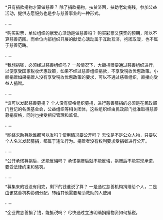 *只有捐款捐物才算做慈善？
除了捐款捐物，扶贫济困，扶助老幼病残，参加公益活动，提供志愿服务也是参与慈善事业的一种形式。

……

*购买彩票，单位组织的献爱心活动是做慈善吗？
购买彩票又获奖的预期，所以不算慈善范围。而单位内部组织开展的献爱心活动属于互助互济，抱团取暖，也不属于慈善范畴。

……

*我想捐钱，必须经过慈善组织吗？
一般情况下，大额捐赠要通过慈善组织进行，以便享受国家税收优惠政策，如果不经过慈善组织捐款，不享受税收优惠政策。小额捐赠如果捐赠人没有享受税收优惠政策的要求，可以不通过慈善组织，直接向受益人捐赠。

……

*谁可以发起慈善募捐？
个人没有资格组织募捐，进行慈善募捐的必须是在民政部门登记的各类基金会，公益组织等相关团体，这些组织经由民政部门批准取得慈善募捐资格，同时也接受相应管理和监督。

……

*网络求助募款谁都可以发吗？使用情况要公开吗？
无论是不是公众人物，只要以个人名义发起募捐，都属于违法行为。捐赠者没有权利要求受捐者进行公开。

……

*公开承诺募捐后，还能反悔吗？
承诺捐赠后就不能反悔，捐赠后不能实现承诺，要受法律约束和惩罚。

……

*募集来的钱没有用完，剩下的钱谁说了算？
一是通过慈善机构捐赠给个人，二是由该慈善机构协调分配，转给其他需要帮助救助的人使用

……

*企业做慈善捐了钱，能抵税吗？
尽快通过立法明确捐赠物资如何抵税。
